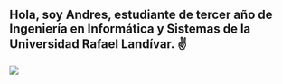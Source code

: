 


## Hola, soy Andres, estudiante de tercer año de Ingeniería en Informática y Sistemas de la Universidad Rafael Landívar. :v:

![](https://experienciajoven.com/wp-content/uploads/2020/11/programacion_gamer_001.gif)

<!--
_Personal_

:zap: Lo que escucho: **[Mi Spotify](https://open.spotify.com/user/andresr-21?si=2c8c2e469dc2479d)**

:zap: Donde escribo cualquier cosa: **[Mi Twitter](https://twitter.com/Dnndres)**





**Dandres2001/Dandres2001** is a ✨ _special_ ✨ repository because its `README.md` (this file) appears on your GitHub profile.

Here are some ideas to get you started:

- 🔭 I’m currently working on ...
- 🌱 I’m currently learning ...
- 👯 I’m looking to collaborate on ...
- 🤔 I’m looking for help with ...
- 💬 Ask me about ...
- 📫 How to reach me: ...
- 😄 Pronouns: ...
- ⚡ Fun fact: ...
-->
